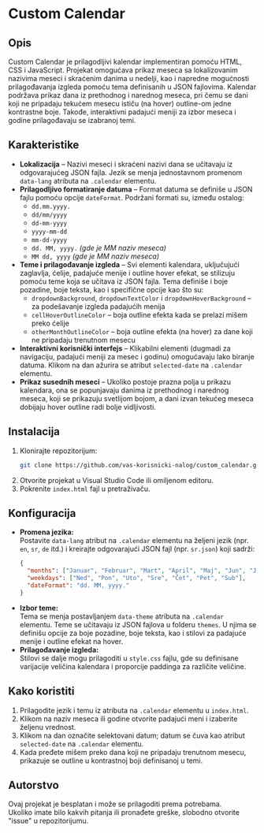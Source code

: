# Custom Calendar

## Opis
Custom Calendar je prilagodljivi kalendar implementiran pomoću HTML, CSS i JavaScript. Projekat omogućava prikaz meseca sa lokalizovanim nazivima meseci i skraćenim danima u nedelji, kao i napredne mogućnosti prilagođavanja izgleda pomoću tema definisanih u JSON fajlovima. Kalendar podržava prikaz dana iz prethodnog i narednog meseca, pri čemu se dani koji ne pripadaju tekućem mesecu ističu (na hover) outline-om jedne kontrastne boje. Takođe, interaktivni padajući meniji za izbor meseca i godine prilagođavaju se izabranoj temi.

## Karakteristike
- **Lokalizacija** – Nazivi meseci i skraćeni nazivi dana se učitavaju iz odgovarajućeg JSON fajla. Jezik se menja jednostavnom promenom `data-lang` atributa na `.calendar` elementu.
- **Prilagodljivo formatiranje datuma** – Format datuma se definiše u JSON fajlu pomoću opcije `dateFormat`. Podržani formati su, između ostalog:
  - `dd.mm.yyyy.`
  - `dd/mm/yyyy`
  - `dd-mm-yyyy`
  - `yyyy-mm-dd`
  - `mm-dd-yyyy`
  - `dd. MM, yyyy.` *(gde je MM naziv meseca)*
  - `MM dd, yyyy` *(gde je MM naziv meseca)*
- **Teme i prilagođavanje izgleda** – Svi elementi kalendara, uključujući zaglavlja, ćelije, padajuće menije i outline hover efekat, se stilizuju pomoću teme koja se učitava iz JSON fajla. Tema definiše i boje pozadine, boje teksta, kao i specifične opcije kao što su:
  - `dropdownBackground`, `dropdownTextColor` i `dropdownHoverBackground` – za podešavanje izgleda padajućih menija
  - `cellHoverOutlineColor` – boja outline efekta kada se prelazi mišem preko ćelije
  - `otherMonthOutlineColor` – boja outline efekta (na hover) za dane koji ne pripadaju trenutnom mesecu
- **Interaktivni korisnički interfejs** – Klikabilni elementi (dugmadi za navigaciju, padajući meniji za mesec i godinu) omogućavaju lako biranje datuma. Klikom na dan ažurira se atribut `selected-date` na `.calendar` elementu.
- **Prikaz susednih meseci** – Ukoliko postoje prazna polja u prikazu kalendara, ona se popunjavaju danima iz prethodnog i narednog meseca, koji se prikazuju svetlijom bojom, a dani izvan tekućeg meseca dobijaju hover outline radi bolje vidljivosti.

## Instalacija
1. Klonirajte repozitorijum:
   ```sh
   git clone https://github.com/vas-korisnicki-nalog/custom_calendar.git
   ```
2. Otvorite projekat u Visual Studio Code ili omiljenom editoru.
3. Pokrenite `index.html` fajl u pretraživaču.

## Konfiguracija
- **Promena jezika:**  
  Postavite `data-lang` atribut na `.calendar` elementu na željeni jezik (npr. `en`, `sr`, `de` itd.) i kreirajte odgovarajući JSON fajl (npr. `sr.json`) koji sadrži:
  ```json
  {
    "months": ["Januar", "Februar", "Mart", "April", "Maj", "Jun", "Jul", "Avgust", "Septembar", "Oktobar", "Novembar", "Decembar"],
    "weekdays": ["Ned", "Pon", "Uto", "Sre", "Čet", "Pet", "Sub"],
    "dateFormat": "dd. MM, yyyy."
  }
  ```
- **Izbor teme:**  
  Tema se menja postavljanjem `data-theme` atributa na `.calendar` elementu. Teme se učitavaju iz JSON fajlova u folderu `themes`. U njima se definišu opcije za boje pozadine, boje teksta, kao i stilovi za padajuće menije i outline efekat na hover.
- **Prilagođavanje izgleda:**  
  Stilovi se dalje mogu prilagoditi u `style.css` fajlu, gde su definisane varijacije veličina kalendara i proporcije paddinga za različite veličine.

## Kako koristiti
1. Prilagodite jezik i temu iz atributa na `.calendar` elementu u `index.html`.
2. Klikom na naziv meseca ili godine otvorite padajući meni i izaberite željenu vrednost.
3. Klikom na dan označite selektovani datum; datum se čuva kao atribut `selected-date` na `.calendar` elementu.
4. Kada pređete mišem preko dana koji ne pripadaju trenutnom mesecu, prikazuje se outline u kontrastnoj boji definisanoj u temi.

## Autorstvo
Ovaj projekat je besplatan i može se prilagoditi prema potrebama.  
Ukoliko imate bilo kakvih pitanja ili pronađete greške, slobodno otvorite "issue" u repozitorijumu.

